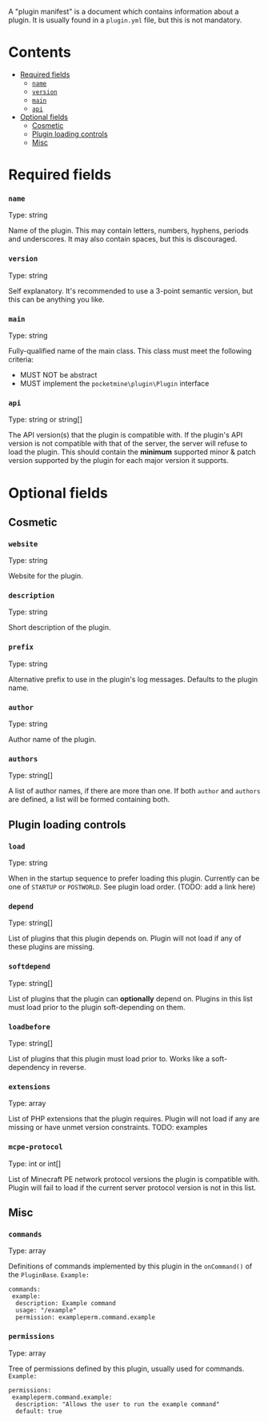 A "plugin manifest" is a document which contains information about a plugin. It is usually found in a `plugin.yml` file, but this is not mandatory.

# Contents
- [Required fields](#required-fields)
  - [`name`](#name)
  - [`version`](#version)
  - [`main`](#main)
  - [`api`](#api)
- [Optional fields](#optional-fields)
  - [Cosmetic](#cosmetic)
  - [Plugin loading controls](#plugin-loading-controls)
  - [Misc](#misc)

# Required fields
### `name`
Type: string

Name of the plugin. This may contain letters, numbers, hyphens, periods and underscores. It may also contain spaces, but this is discouraged.

### `version`
Type: string

Self explanatory. It's recommended to use a 3-point semantic version, but this can be anything you like.

### `main`
Type: string

Fully-qualified name of the main class. This class must meet the following criteria:
- MUST NOT be abstract
- MUST implement the `pocketmine\plugin\Plugin` interface

### `api`
Type: string or string[]

The API version(s) that the plugin is compatible with. If the plugin's API version is not compatible with that of the server, the server will refuse to load the plugin. This should contain the **minimum** supported minor & patch version supported by the plugin for each major version it supports.

# Optional fields
## Cosmetic
### `website`
Type: string

Website for the plugin.

### `description`
Type: string

Short description of the plugin.

### `prefix`
Type: string

Alternative prefix to use in the plugin's log messages. Defaults to the plugin name.

### `author`
Type: string

Author name of the plugin.

### `authors`
Type: string[]

A list of author names, if there are more than one. If both `author` and `authors` are defined, a list will be formed containing both.

## Plugin loading controls
### `load`
Type: string

When in the startup sequence to prefer loading this plugin. Currently can be one of `STARTUP` or `POSTWORLD`. See plugin load order. (TODO: add a link here)

### `depend`
Type: string[]

List of plugins that this plugin depends on. Plugin will not load if any of these plugins are missing.

### `softdepend`
Type: string[]

List of plugins that the plugin can **optionally** depend on. Plugins in this list must load prior to the plugin soft-depending on them.

### `loadbefore`
Type: string[]

List of plugins that this plugin must load prior to. Works like a soft-dependency in reverse.

### `extensions`
Type: array

List of PHP extensions that the plugin requires. Plugin will not load if any are missing or have unmet version constraints.
TODO: examples

### `mcpe-protocol`
Type: int or int[]

List of Minecraft PE network protocol versions the plugin is compatible with. Plugin will fail to load if the current server protocol version is not in this list.

## Misc
### `commands`
Type: array

Definitions of commands implemented by this plugin in the `onCommand()` of the `PluginBase`.
`Example:`
```
commands:
 example:
  description: Example command
  usage: "/example"
  permission: exampleperm.command.example
```

### `permissions`
Type: array

Tree of permissions defined by this plugin, usually used for commands.
`Example: `
```
permissions:
 exampleperm.command.example:
  description: "Allows the user to run the example command"
  default: true
```
